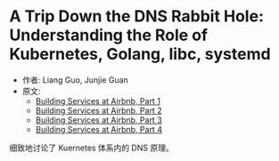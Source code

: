 # A Trip Down the DNS Rabbit Hole: Understanding the Role of Kubernetes, Golang, libc, systemd

* 作者: Liang Guo, Junjie Guan
* 原文: 
    - [Building Services at Airbnb, Part 1](https://medium.com/airbnb-engineering/building-services-at-airbnb-part-1-c4c1d8fa811b)
    - [Building Services at Airbnb, Part 2](https://medium.com/airbnb-engineering/building-services-at-airbnb-part-2-142be1c5d506)
    - [Building Services at Airbnb, Part 3](https://medium.com/airbnb-engineering/building-services-at-airbnb-part-3-ac6d4972fc2d)
    - [Building Services at Airbnb, Part 4](https://medium.com/airbnb-engineering/building-services-at-airbnb-part-4-23c95e428064)

细致地讨论了 Kuernetes 体系内的 DNS 原理。
